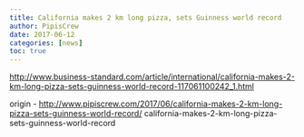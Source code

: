 ```yaml
---
title: California makes 2 km long pizza, sets Guinness world record
author: PipisCrew
date: 2017-06-12
categories: [news]
toc: true
---
```


http://www.business-standard.com/article/international/california-makes-2-km-long-pizza-sets-guinness-world-record-117061100242_1.html

origin - http://www.pipiscrew.com/2017/06/california-makes-2-km-long-pizza-sets-guinness-world-record/ california-makes-2-km-long-pizza-sets-guinness-world-record